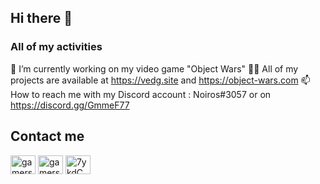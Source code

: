 
## Hi there 👋

### All of my activities

🔭 I’m currently working on my video game "Object Wars"
👨‍💻 All of my projects are available at https://vedg.site and https://object-wars.com
📫 How to reach me with my Discord account : Noiros#3057 or on https://discord.gg/GmmeF77

## Contact me
<p align="left">
	<a href="https://twitter.com/NoirosL" target="blank"><img align="center" src="https://raw.githubusercontent.com/rahuldkjain/github-profile-readme-generator/master/src/images/icons/Social/twitter.svg" alt="gamersgeekdev" height="30" width="40" /></a>
	<a href="https://instagram.com/noirosdev" target="blank"><img align="center" src="https://raw.githubusercontent.com/rahuldkjain/github-profile-readme-generator/master/src/images/icons/Social/instagram.svg" alt="gamersgeekdev" height="30" width="40" /></a>
	<a href="https://discord.gg/GmmeF77" target="blank"><img align="center" src="https://raw.githubusercontent.com/rahuldkjain/github-profile-readme-generator/master/src/images/icons/Social/discord.svg" alt="7ykdCWQGE6" height="30" width="40" /></a>
</p>
